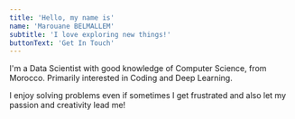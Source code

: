 ```yaml
---
title: 'Hello, my name is'
name: 'Marouane BELMALLEM'
subtitle: 'I love exploring new things!'
buttonText: 'Get In Touch'
---
```


I'm a Data Scientist with good knowledge of Computer Science, from Morocco. Primarily interested in Coding and Deep Learning.

I enjoy solving problems even if sometimes I get frustrated and also let my passion and creativity lead me!

